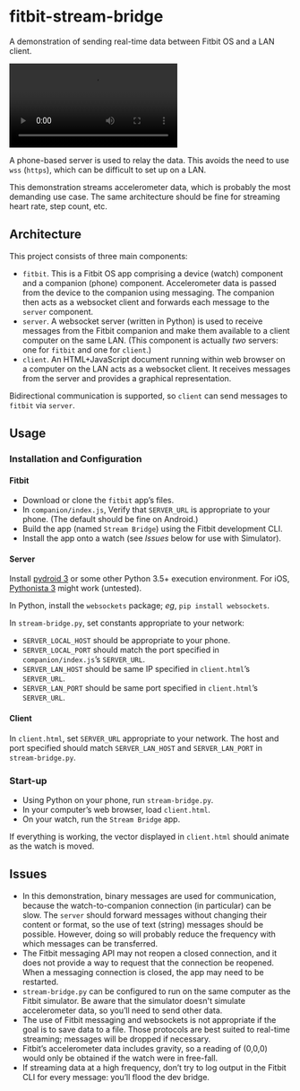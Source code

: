 # fitbit-stream-bridge
A demonstration of sending real-time data between Fitbit OS and a LAN client.

![Preview](https://raw.githubusercontent.com/gondwanasoft/fitbit-stream-bridge/main/stream-bridge.mp4 "Preview")

A phone-based server is used to relay the data. This avoids the need to use `wss` (`https`), which can be difficult to set up on a LAN.

This demonstration streams accelerometer data, which is probably the most demanding use case. The same architecture should be fine for streaming heart rate, step count, etc.
## Architecture
This project consists of three main components:
* `fitbit`. This is a Fitbit OS app comprising a device (watch) component and a companion (phone) component. Accelerometer data is passed from the device to the companion using messaging. The companion then acts as a websocket client and forwards each message to the `server` component.
* `server`. A websocket server (written in Python) is used to receive messages from the Fitbit companion and make them available to a client computer on the same LAN. (This component is actually *two* servers: one for `fitbit` and one for `client`.)
* `client`. An HTML+JavaScript document running within web browser on a computer on the LAN acts as a websocket client. It receives messages from the server and provides a graphical representation.

Bidirectional communication is supported, so `client` can send messages to `fitbit` via `server`.

## Usage
### Installation and Configuration
#### Fitbit
* Download or clone the `fitbit` app’s files.
* In `companion/index.js`, Verify that `SERVER_URL` is appropriate to your phone. (The default should be fine on Android.)
* Build the app (named `Stream Bridge`) using the Fitbit development CLI.
* Install the app onto a watch (see *Issues* below for use with Simulator).
#### Server
Install [pydroid 3](https://play.google.com/store/apps/details?id=ru.iiec.pydroid3) or some other Python 3.5+ execution environment. For iOS, [Pythonista 3](http://omz-software.com/pythonista/index.html) might work (untested).

In Python, install the `websockets` package; *eg*, `pip install websockets`.

In `stream-bridge.py`, set constants appropriate to your network:
* `SERVER_LOCAL_HOST` should be appropriate to your phone.
* `SERVER_LOCAL_PORT` should match the port specified in `companion/index.js`’s `SERVER_URL`.
* `SERVER_LAN_HOST` should be same IP specified in `client.html`’s `SERVER_URL`.
* `SERVER_LAN_PORT` should be same port specified in `client.html`’s `SERVER_URL`.

#### Client

In `client.html`, set `SERVER_URL` appropriate to your network. The host and port specified should match `SERVER_LAN_HOST` and `SERVER_LAN_PORT` in `stream-bridge.py`.

### Start-up
* Using Python on your phone, run `stream-bridge.py`.
* In your computer’s web browser, load `client.html`.
* On your watch, run the `Stream Bridge` app.

If everything is working, the vector displayed in `client.html` should animate as the watch is moved.
## Issues
* In this demonstration, binary messages are used for communication, because the watch-to-companion connection (in particular) can be slow. The `server` should forward messages without changing their content or format, so the use of text (string) messages should be possible. However, doing so will probably reduce the frequency with which messages can be transferred.
* The Fitbit messaging API may not reopen a closed connection, and it does not provide a way to request that the connection be reopened. When a messaging connection is closed, the app may need to be restarted.
* `stream-bridge.py` can be configured to run on the same computer as the Fitbit simulator. Be aware that the simulator doesn't simulate accelerometer data, so you’ll need to send other data.
* The use of Fitbit messaging and websockets is not appropriate if the goal is to save data to a file. Those protocols are best suited to real-time streaming; messages will be dropped if necessary.
* Fitbit’s accelerometer data includes gravity, so a reading of (0,0,0) would only be obtained if the watch were in free-fall.
* If streaming data at a high frequency, don’t try to log output in the Fitbit CLI for every message: you’ll flood the dev bridge.